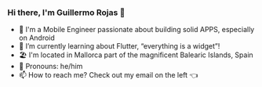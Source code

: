 ### Hi there, I'm Guillermo Rojas 👋

- 📱 I'm a Mobile Engineer passionate about building solid APPS, especially on Android
- 🌱 I’m currently learning about Flutter, “everything is a widget”!
- 🏖️ I'm located in Mallorca part of the magnificent Balearic Islands, Spain
- 💬 Pronouns: he/him
- 📫 How to reach me? Check out my email on the left 👈

<!--
**grojasv/grojasv** is a ✨ _special_ ✨ repository because its `README.md` (this file) appears on your GitHub profile.

Here are some ideas to get you started:

- 🔭 I’m currently working on ...
- 🌱 I’m currently learning about Flutter, “everything is a widget”!
- 👯 I’m looking to collaborate on ...
- 🤔 I’m looking for help with ...
- 💬 Ask me about ...
- 😄 Pronouns: ...
- ⚡ Fun fact: ...
-->
